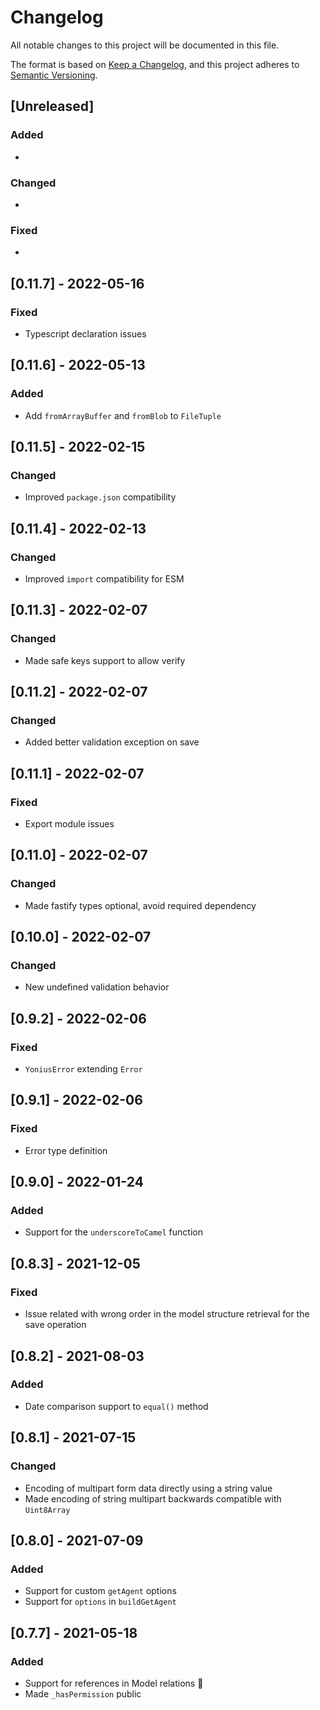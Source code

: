 # Changelog

All notable changes to this project will be documented in this file.

The format is based on [Keep a Changelog](https://keepachangelog.com/en/1.0.0/),
and this project adheres to [Semantic Versioning](https://semver.org/spec/v2.0.0.html).

## [Unreleased]

### Added

*

### Changed

*

### Fixed

*

## [0.11.7] - 2022-05-16

### Fixed

* Typescript declaration issues

## [0.11.6] - 2022-05-13

### Added

* Add `fromArrayBuffer` and `fromBlob` to `FileTuple`

## [0.11.5] - 2022-02-15

### Changed

* Improved `package.json` compatibility

## [0.11.4] - 2022-02-13

### Changed

* Improved `import` compatibility for ESM

## [0.11.3] - 2022-02-07

### Changed

* Made safe keys support to allow verify

## [0.11.2] - 2022-02-07

### Changed

* Added better validation exception on save

## [0.11.1] - 2022-02-07

### Fixed

* Export module issues

## [0.11.0] - 2022-02-07

### Changed

* Made fastify types optional, avoid required dependency

## [0.10.0] - 2022-02-07

### Changed

* New undefined validation behavior

## [0.9.2] - 2022-02-06

### Fixed

* `YoniusError` extending `Error`

## [0.9.1] - 2022-02-06

### Fixed

* Error type definition

## [0.9.0] - 2022-01-24

### Added

* Support for the `underscoreToCamel` function

## [0.8.3] - 2021-12-05

### Fixed

* Issue related with wrong order in the model structure retrieval for the save operation

## [0.8.2] - 2021-08-03

### Added

* Date comparison support to `equal()` method

## [0.8.1] - 2021-07-15

### Changed

* Encoding of multipart form data directly using a string value
* Made encoding of string multipart backwards compatible with `Uint8Array`

## [0.8.0] - 2021-07-09

### Added

* Support for custom `getAgent` options
* Support for `options` in `buildGetAgent`

## [0.7.7] - 2021-05-18

### Added

* Support for references in Model relations 🎉
* Made `_hasPermission` public
